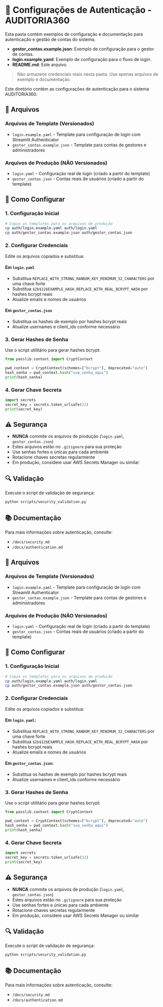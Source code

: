 # 🔐 Configurações de Autenticação - AUDITORIA360

Esta pasta contém exemplos de configuração e documentação para autenticação e gestão de contas do sistema.

- **gestor_contas.example.json**: Exemplo de configuração para o gestor de contas.
- **login.example.yaml**: Exemplo de configuração para o fluxo de login.
- **README.md**: Este arquivo.

> Não armazene credenciais reais nesta pasta. Use apenas arquivos de exemplo e documentação.

Este diretório contém as configurações de autenticação para o sistema AUDITORIA360.

## 📁 Arquivos

### Arquivos de Template (Versionados)

- `login.example.yaml` - Template para configuração de login com Streamlit Authenticator
- `gestor_contas.example.json` - Template para contas de gestores e administradores

### Arquivos de Produção (NÃO Versionados)

- `login.yaml` - Configuração real de login (criado a partir do template)
- `gestor_contas.json` - Contas reais de usuários (criado a partir do template)

## 🚀 Como Configurar

### 1. Configuração Inicial

```bash
# Copie os templates para os arquivos de produção
cp auth/login.example.yaml auth/login.yaml
cp auth/gestor_contas.example.json auth/gestor_contas.json
```

### 2. Configurar Credenciais

Edite os arquivos copiados e substitua:

#### Em `login.yaml`

- Substitua `REPLACE_WITH_STRONG_RANDOM_KEY_MINIMUM_32_CHARACTERS` por uma chave forte
- Substitua `$2b$12$EXAMPLE_HASH_REPLACE_WITH_REAL_BCRYPT_HASH` por hashes bcrypt reais
- Atualize emails e nomes de usuários

#### Em `gestor_contas.json`

- Substitua os hashes de exemplo por hashes bcrypt reais
- Atualize usernames e client_ids conforme necessário

### 3. Gerar Hashes de Senha

Use o script utilitário para gerar hashes bcrypt:

```python
from passlib.context import CryptContext

pwd_context = CryptContext(schemes=["bcrypt"], deprecated="auto")
hash_senha = pwd_context.hash("sua_senha_aqui")
print(hash_senha)
```

### 4. Gerar Chave Secreta

```python
import secrets
secret_key = secrets.token_urlsafe(32)
print(secret_key)
```

## ⚠️ Segurança

- **NUNCA** commite os arquivos de produção (`login.yaml`, `gestor_contas.json`)
- Estes arquivos estão no `.gitignore` para sua proteção
- Use senhas fortes e únicas para cada ambiente
- Rotacione chaves secretas regularmente
- Em produção, considere usar AWS Secrets Manager ou similar

## 🔍 Validação

Execute o script de validação de segurança:

```bash
python scripts/security_validation.py
```

## 📚 Documentação

Para mais informações sobre autenticação, consulte:

- `/docs/security.md`
- `/docs/authentication.md`

## 📁 Arquivos

### Arquivos de Template (Versionados)
- `login.example.yaml` - Template para configuração de login com Streamlit Authenticator
- `gestor_contas.example.json` - Template para contas de gestores e administradores

### Arquivos de Produção (NÃO Versionados)
- `login.yaml` - Configuração real de login (criado a partir do template)
- `gestor_contas.json` - Contas reais de usuários (criado a partir do template)

## 🚀 Como Configurar

### 1. Configuração Inicial
```bash
# Copie os templates para os arquivos de produção
cp auth/login.example.yaml auth/login.yaml
cp auth/gestor_contas.example.json auth/gestor_contas.json
```

### 2. Configurar Credenciais
Edite os arquivos copiados e substitua:

#### Em `login.yaml`:
- Substitua `REPLACE_WITH_STRONG_RANDOM_KEY_MINIMUM_32_CHARACTERS` por uma chave forte
- Substitua `$2b$12$EXAMPLE_HASH_REPLACE_WITH_REAL_BCRYPT_HASH` por hashes bcrypt reais
- Atualize emails e nomes de usuários

#### Em `gestor_contas.json`:
- Substitua os hashes de exemplo por hashes bcrypt reais
- Atualize usernames e client_ids conforme necessário

### 3. Gerar Hashes de Senha
Use o script utilitário para gerar hashes bcrypt:

```python
from passlib.context import CryptContext

pwd_context = CryptContext(schemes=["bcrypt"], deprecated="auto")
hash_senha = pwd_context.hash("sua_senha_aqui")
print(hash_senha)
```

### 4. Gerar Chave Secreta
```python
import secrets
secret_key = secrets.token_urlsafe(32)
print(secret_key)
```

## ⚠️ Segurança

- **NUNCA** commite os arquivos de produção (`login.yaml`, `gestor_contas.json`)
- Estes arquivos estão no `.gitignore` para sua proteção
- Use senhas fortes e únicas para cada ambiente
- Rotacione chaves secretas regularmente
- Em produção, considere usar AWS Secrets Manager ou similar

## 🔍 Validação

Execute o script de validação de segurança:
```bash
python scripts/security_validation.py
```

## 📚 Documentação

Para mais informações sobre autenticação, consulte:
- `/docs/security.md`
- `/docs/authentication.md`